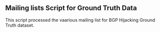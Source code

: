 ## Mailing lists Script for Ground Truth Data
This script processed the vaarious mailing list for BGP Hijacking Ground Truth dataset.